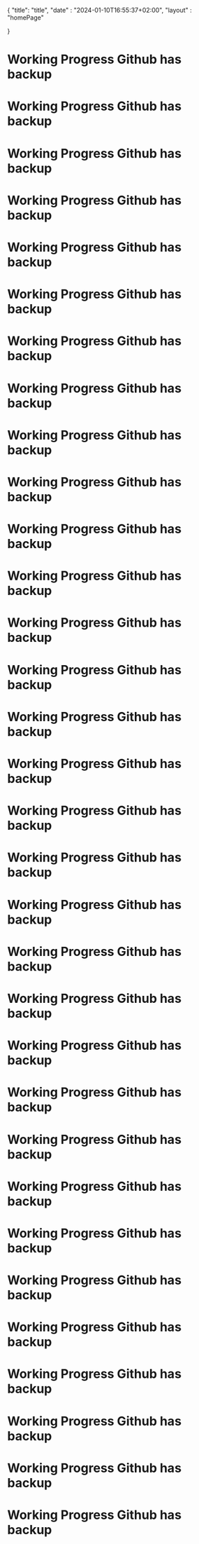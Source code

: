 {
    "title": "title",
    "date" : "2024-01-10T16:55:37+02:00",
    "layout" : "homePage"

}

# Working Progress Github has backup
# Working Progress Github has backup
# Working Progress Github has backup
# Working Progress Github has backup
# Working Progress Github has backup
# Working Progress Github has backup
# Working Progress Github has backup
# Working Progress Github has backup
# Working Progress Github has backup
# Working Progress Github has backup
# Working Progress Github has backup
# Working Progress Github has backup
# Working Progress Github has backup
# Working Progress Github has backup
# Working Progress Github has backup
# Working Progress Github has backup
# Working Progress Github has backup
# Working Progress Github has backup
# Working Progress Github has backup
# Working Progress Github has backup
# Working Progress Github has backup
# Working Progress Github has backup
# Working Progress Github has backup
# Working Progress Github has backup
# Working Progress Github has backup
# Working Progress Github has backup
# Working Progress Github has backup
# Working Progress Github has backup
# Working Progress Github has backup
# Working Progress Github has backup
# Working Progress Github has backup
# Working Progress Github has backup
